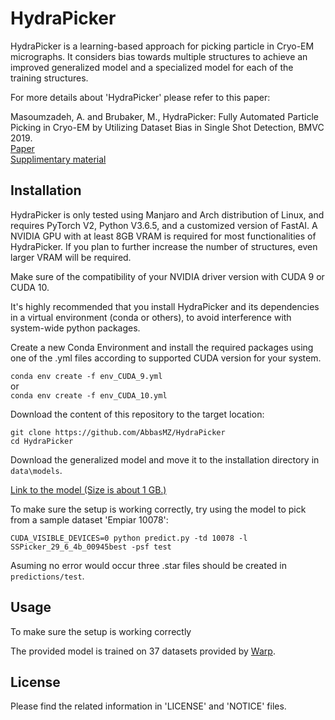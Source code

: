 # HydraPicker

HydraPicker is a learning-based approach for picking particle in Cryo-EM micrographs.
It considers bias towards multiple structures to achieve an improved generalized model and a specialized model for each of the training structures.

For more details about 'HydraPicker' please refer to this paper:

Masoumzadeh, A. and Brubaker, M., HydraPicker: Fully Automated Particle Picking in Cryo-EM by Utilizing Dataset Bias in Single Shot Detection, BMVC 2019.\
[Paper](https://bmvc2019.org/wp-content/uploads/papers/1044-paper.pdf)\
[Supplimentary material](https://bmvc2019.org/wp-content/uploads/papers/1044-supplementary.zip)

## Installation

HydraPicker is only tested using Manjaro and Arch distribution of Linux, and requires PyTorch V2, Python V3.6.5, and a customized version of FastAI. A NVIDIA GPU with at least 8GB VRAM is required for most functionalities of HydraPicker.
If you plan to further increase the number of structures, even larger VRAM will be required.

Make sure of the compatibility of your NVIDIA driver version with CUDA 9 or CUDA 10.

It's highly recommended that you install HydraPicker and its dependencies in a virtual environment (conda or others), to avoid interference with system-wide python packages.

Create a new Conda Environment and install the required packages using one of the .yml files according to supported CUDA version for your system.

`conda env create -f env_CUDA_9.yml`\
or\
`conda env create -f env_CUDA_10.yml`

Download the content of this repository to the target location:

`git clone https://github.com/AbbasMZ/HydraPicker`\
`cd HydraPicker`

Download the generalized model and move it to the installation directory in `data\models`.

[Link to the model (Size is about 1 GB.)]()

To make sure the setup is working correctly, try using the model to pick from a sample dataset 'Empiar 10078':

`CUDA_VISIBLE_DEVICES=0 python predict.py -td 10078 -l SSPicker_29_6_4b_00945best -psf test`

Asuming no error would occur three .star files should be created in `predictions/test`.

## Usage

To make sure the setup is working correctly

The provided model is trained on 37 datasets provided by [Warp](https://www.nature.com/articles/s41592-019-0580-y).

## License

Please find the related information in 'LICENSE' and 'NOTICE' files.